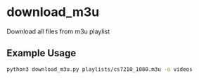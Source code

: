 # download_m3u
Download all files from m3u playlist

## Example Usage
```sh
python3 download_m3u.py playlists/cs7210_1080.m3u -o videos
```

